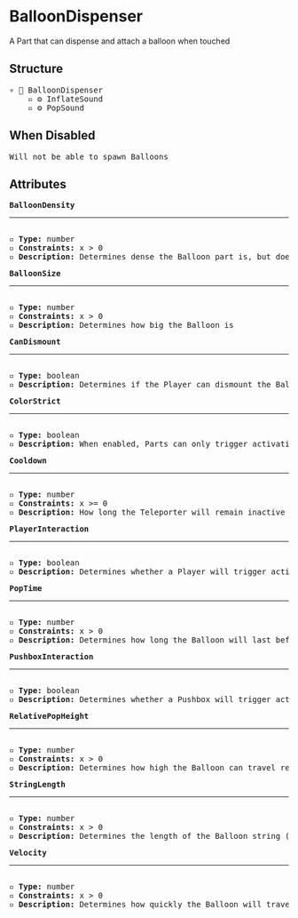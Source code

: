 # BalloonDispenser

A Part that can dispense and attach a balloon when touched

## Structure
<pre>
▿ 🔲 BalloonDispenser
    ▫️ ⚙️ InflateSound
    ▫️ ⚙️ PopSound
</pre>

## When Disabled
<pre>
Will not be able to spawn Balloons
</pre>

## Attributes
<pre>
<b>BalloonDensity</b>  
<hr>
▫️ <b>Type:</b> number  
▫️ <b>Constraints:</b> x > 0  
▫️ <b>Description:</b> Determines dense the Balloon part is, but does not determine the speed (The lower the value the more the attached object tends to influece horizontal movement)
</pre>

<pre>
<b>BalloonSize</b>  
<hr>
▫️ <b>Type:</b> number  
▫️ <b>Constraints:</b> x > 0  
▫️ <b>Description:</b> Determines how big the Balloon is
</pre>

<pre>
<b>CanDismount</b>  
<hr>
▫️ <b>Type:</b> boolean  
▫️ <b>Description:</b> Determines if the Player can dismount the Balloon by jumping
</pre>

<pre>
<b>ColorStrict</b>  
<hr>
▫️ <b>Type:</b> boolean  
▫️ <b>Description:</b> When enabled, Parts can only trigger activation of the BalloonDispenser when they match the color of the Button. However, Parts that belong to the player are exempt from this rule 
</pre>

<pre>
<b>Cooldown</b>  
<hr>
▫️ <b>Type:</b> number  
▫️ <b>Constraints:</b> x >= 0  
▫️ <b>Description:</b> How long the Teleporter will remain inactive after being activated
</pre>

<pre>
<b>PlayerInteraction</b>  
<hr>
▫️ <b>Type:</b> boolean  
▫️ <b>Description:</b> Determines whether a Player will trigger activation of the BalloonDispenser  
</pre>

<pre>
<b>PopTime</b>  
<hr>
▫️ <b>Type:</b> number  
▫️ <b>Constraints:</b> x > 0  
▫️ <b>Description:</b> Determines how long the Balloon will last before popping
</pre>

<pre>
<b>PushboxInteraction</b>  
<hr>
▫️ <b>Type:</b> boolean  
▫️ <b>Description:</b> Determines whether a Pushbox will trigger activation of the BalloonDispenser  
</pre>

<pre>
<b>RelativePopHeight</b>  
<hr>
▫️ <b>Type:</b> number  
▫️ <b>Constraints:</b> x > 0  
▫️ <b>Description:</b> Determines how high the Balloon can travel relative to the BalloonDispenser before popping
</pre>

<pre>
<b>StringLength</b>  
<hr>
▫️ <b>Type:</b> number  
▫️ <b>Constraints:</b> x > 0  
▫️ <b>Description:</b> Determines the length of the Balloon string (the rope that connects the BalloonPart to the attached Part)
</pre>

<pre>
<b>Velocity</b>  
<hr>
▫️ <b>Type:</b> number  
▫️ <b>Constraints:</b> x > 0  
▫️ <b>Description:</b> Determines how quickly the Balloon will travel upward
</pre>
